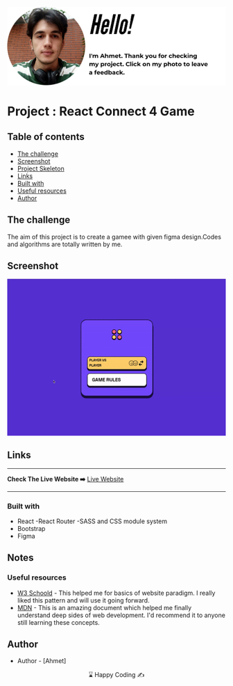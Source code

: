 <p align="center">
<a href="https://www.linkedin.com/in/ahmet-ayd%C4%B1n-2583b1199/" target="_blank"><img src="ahmet.png" alt="screenshot"></a>
</p>


# Project : React Connect 4 Game
## Table of contents

  - [The challenge](#the-challenge)
  - [Screenshot](#screenshot)
  - [Project Skeleton ](#project-skeleton)
  - [Links](#links)
  - [Built with](#built-with)
  - [Useful resources](#useful-resources)
- [Author](#author)



## The challenge
The aim of this project is to create a gamee with given figma design.Codes and algorithms are totally written by me.


## Screenshot
<p align="center">
<a href="https://hire-me-if-you-can.netlify.app/"><img  src="game.gif" alt="screenshot"></a>
</p>



## Links
<hr>
<b>Check The Live Website ➡️</b> <a href="https://hire-me-if-you-can.netlify.app/">Live Website</a>
<hr>

### Built with
- React
-React Router
-SASS and CSS module system
- Bootstrap
- Figma
## Notes


### Useful resources

- [W3 Schoold](https://www.w3schools.com/) - This helped me for basics of website paradigm. I really liked this pattern and will use it going forward.
- [MDN](https://developer.mozilla.org/en-US/) - This is an amazing document which helped me finally understand deep sides of web development. I'd recommend it to anyone still learning these concepts.


## Author

- Author - [Ahmet]

<center> &#8987; Happy Coding  &#9997; </center>
